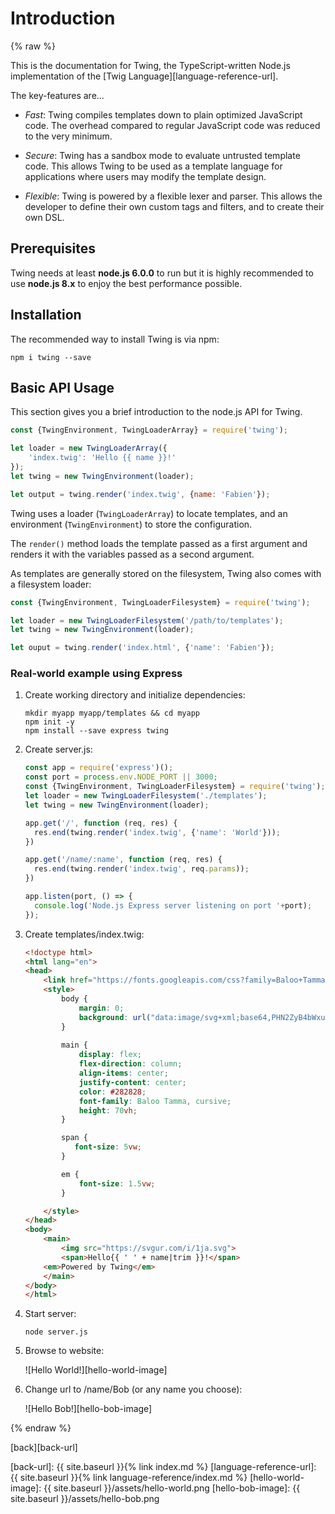 Introduction
============

{% raw %}

This is the documentation for Twing, the TypeScript-written Node.js implementation of the [Twig Language][language-reference-url].

The key-features are...

* *Fast*: Twing compiles templates down to plain optimized JavaScript code. The overhead compared to regular JavaScript code was reduced to the very minimum.

* *Secure*: Twing has a sandbox mode to evaluate untrusted template code. This allows Twing to be used as a template language for applications where users
  may modify the template design.

* *Flexible*: Twing is powered by a flexible lexer and parser. This allows the developer to define their own custom tags and filters, and to create their own DSL.

## Prerequisites

Twing needs at least **node.js 6.0.0** to run but it is highly recommended to use **node.js 8.x** to enjoy the best performance possible.

## Installation

The recommended way to install Twing is via npm:

`npm i twing --save`

## Basic API Usage

This section gives you a brief introduction to the node.js API for Twing.

```js
const {TwingEnvironment, TwingLoaderArray} = require('twing');

let loader = new TwingLoaderArray({
    'index.twig': 'Hello {{ name }}!'
});
let twing = new TwingEnvironment(loader);

let output = twing.render('index.twig', {name: 'Fabien'});
```

Twing uses a loader (`TwingLoaderArray`) to locate templates, and an
environment (`TwingEnvironment`) to store the configuration.

The `render()` method loads the template passed as a first argument and
renders it with the variables passed as a second argument.

As templates are generally stored on the filesystem, Twing also comes with a
filesystem loader:

```js
const {TwingEnvironment, TwingLoaderFilesystem} = require('twing');

let loader = new TwingLoaderFilesystem('/path/to/templates');
let twing = new TwingEnvironment(loader);

let ouput = twing.render('index.html', {'name': 'Fabien'});
```

### Real-world example using Express

   1. Create working directory and initialize dependencies:

        ```
        mkdir myapp myapp/templates && cd myapp
        npm init -y
        npm install --save express twing
        ```

   2. Create server.js:

        ```javascript
        const app = require('express')();
        const port = process.env.NODE_PORT || 3000;
        const {TwingEnvironment, TwingLoaderFilesystem} = require('twing');
        let loader = new TwingLoaderFilesystem('./templates');
        let twing = new TwingEnvironment(loader);
        
        app.get('/', function (req, res) {
          res.end(twing.render('index.twig', {'name': 'World'}));
        })
        
        app.get('/name/:name', function (req, res) {
          res.end(twing.render('index.twig', req.params));
        })
        
        app.listen(port, () => {
          console.log('Node.js Express server listening on port '+port);
        });
        ```

   3. Create templates/index.twig:

        ```html
        <!doctype html>
        <html lang="en">
        <head>
            <link href="https://fonts.googleapis.com/css?family=Baloo+Tamma" rel="stylesheet">
            <style>
                body {
                    margin: 0;
                    background: url("data:image/svg+xml;base64,PHN2ZyB4bWxucz0iaHR0cDovL3d3dy53My5vcmcvMjAwMC9zdmciIHhtbG5zOnhsaW5rPSJodHRwOi8vd3d3LnczLm9yZy8xOTk5L3hsaW5rIiB3aWR0aD0iNiIgaGVpZ2h0PSI2Ij4KPHJlY3Qgd2lkdGg9IjYiIGhlaWdodD0iNiIgZmlsbD0iI2VlZSI+PC9yZWN0Pgo8ZyBpZD0iYyI+CjxyZWN0IHdpZHRoPSIzIiBoZWlnaHQ9IjMiIGZpbGw9IiNlNmU2ZTYiPjwvcmVjdD4KPHJlY3QgeT0iMSIgd2lkdGg9IjMiIGhlaWdodD0iMiIgZmlsbD0iI2Q4ZDhkOCI+PC9yZWN0Pgo8L2c+Cjx1c2UgeGxpbms6aHJlZj0iI2MiIHg9IjMiIHk9IjMiPjwvdXNlPgo8L3N2Zz4=");
                }
                
                main {
                    display: flex;
                    flex-direction: column;
                    align-items: center;
                    justify-content: center;
                    color: #282828;
                    font-family: Baloo Tamma, cursive;
                    height: 70vh;
                }
        
                span {
                   font-size: 5vw;
                }
        
                em {
                    font-size: 1.5vw;
                }
        
            </style>
        </head>
        <body>
            <main>
                <img src="https://svgur.com/i/1ja.svg">
                <span>Hello{{ ' ' + name|trim }}!</span>
            <em>Powered by Twing</em>
            </main>
        </body>
        </html>
        ```

   4. Start server:

        ```
        node server.js
        ```

   5. Browse to website:

        ![Hello World!][hello-world-image]

   6. Change url to /name/Bob (or any name you choose):

        ![Hello Bob!][hello-bob-image]

{% endraw %}

[back][back-url]

[back-url]: {{ site.baseurl }}{% link index.md %}
[language-reference-url]: {{ site.baseurl }}{% link language-reference/index.md %}
[hello-world-image]: {{ site.baseurl }}/assets/hello-world.png
[hello-bob-image]: {{ site.baseurl }}/assets/hello-bob.png
